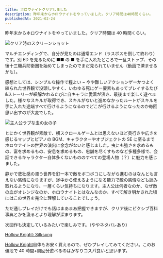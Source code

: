 ```yaml
---
title: ホロウナイトクリアしました
description: 昨年末からホロウナイトをやっていました。クリア時間は40時間くらい。
publishedAt: 2021-02-24
---
```


昨年末からホロウナイトをやっていました。クリア時間は 40 時間くらい。

![クリア時のスクリーンショット](https://i.gyazo.com/741e97cb359c247b8fcd39ee2733b22a.jpg)

マルチエンディングで、自分が見たのは通常エンド（ラスボスを倒して終わり）です。別 ED を見るために ■■ の ■ を手に入れたところで一旦ストップ、その後十三機兵防衛圏を始めてしまったのでまだ見られていません（動画で済ませるかも）。

感想としては、シンプルな操作で程よい ~ やや難しいアクションゲーかつよく練られた世界観で没頭しやすく、いわゆる死にゲー要素もあってプレイするたび&ストーリーが紐解かれるたびに自キャラに愛着が沸き、最後まで楽しく遊べました。様々なスキルが取得でき、スキルがないと進めなかったルートがスキルを手に入れた途端すべて行けるようになるのでどこが行けるようになったのか毎回思い出すのが大変でした。

![主人公ラブな虫の女の子](https://i.gyazo.com/f981105f29e79c9740ffc394023e725c.jpg)

とにかく世界観が素敵で、横スクロールゲームとは思えないほど奥行きや広さを感じるマップとピアノの BGM、キャラクターやオブジェクトの SE に至るまでホロウナイトの世界の演出に余念がないと感じました。虫にも強さを求めるもの、富を求めるもの、安息を求めるもの、忠誠を尽くすものなど多種多様で、会話できるキャラクター自体多くないもののすべての登場人物（？）に魅力を感じました。

静かで悲壮感の漂う世界を釘一本で敵をボコボコにしながら進むのはなんとも言えない感情になりますが、途中から使えるようになる能力で敵の感情なども読み取れるようになり、一層くらい気持ちになります。主人公は何者なのか、なぜ敵の血がオレンジなのか、ホロウナイトとはなんなのか、すべて解き明かされた頃にはこの世界を完全に理解していることでしょう。

ただ通しプレイだけでも話はまあまあ把握できますが、クリア後にピクシブ百科事典とかを漁るとより理解が深まります。

次回作も決定しているみたいで楽しみです。（ややネタバレあり）

[Hollow Knight: Silksong](https://store.steampowered.com/app/1030300/Hollow_Knight_Silksong/?l=japanese)

[Hollow Knight](https://store.playstation.com/ja-jp/product/EP1805-CUSA13285_00-JPPS400000000001)自体もお安く買えるので、ぜひプレイしてみてください。このお値段で 40 時間+周回分遊べるのはかなりコスパ良いと思います。
